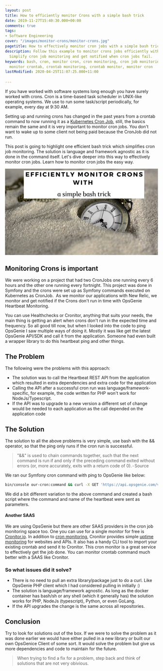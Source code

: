```yaml
---
layout: post
title: How to efficiently monitor Crons with a simple bash trick
date: 2019-11-27T15:40:30.000+00:00
comments: true
tags:
- Software Engineering
cover: "/images/monitor-crons/monitor-crons.jpg"
pagetitle: How to effectively monitor cron jobs with a simple bash trick
description: Follow this example to monitor crons jobs efficiently with a bash trick.
  Simplify cron job monitoring and get notified when cron jobs fail.
keywords: bash, cron, monitor cron, cron monitoring, cron job monitoring, cron monitor,
  monitor crontab, crontab monitoring, crontab monitor, monitor cron
lastModified: 2020-04-25T11:07:25.000+11:00

---
```

If you have worked with software systems long enough you have surely worked with crons. Cron is a time-based task scheduler in UNIX-like operating systems. We use to run some task/script periodically, for example, every day at 9:30 AM.

Setting up and running crons has changed in the past years from a crontab command to now running it as a [Kubernetes Cron Job](/blog/2021/02/kubernetes-cron-job/), still, the basics remain the same and it is very important to monitor cron jobs. You don't want to wake up to some client not being paid because the CronJob did not run.

This post is going to highlight one efficient bash trick which simplifies cron job monitoring. The solution is language and framework agnostic as it is done in the command itself. Let's dive deeper into this way to effectively monitor cron jobs. Learn how to monitor cron jobs the easy way.

<img class="center" loading="lazy" src="/images/monitor-crons/monitor-crons.jpg" title="Use a bash trick to efficiently monitor cron jobs" alt="Use a bash trick to efficiently monitor cron jobs">

<!-- more -->

## Monitoring Crons is important

We were working on a project that had two CronJobs one running every 6 hours and the other one running every fortnight. This project was done in Symfony and the crons were set up as Symfony commands executed on Kubernetes as CronJob. 
As we monitor our applications with New Relic, we monitor and get notified if the Crons don't run in time with OpsGenie Heartbeat Monitoring. 

You can use Healthchecks or Cronitor, anything that suits your needs, the main thing is getting an alert when crons don't run in the expected time and frequency.
So all good till now, but when I looked into the code to ping OpsGenie I saw multiple ways of doing it. Mostly it was like get the latest OpsGenie API/SDK and call it from the application. Someone had even built a wrapper library to do this heartbeat ping and other things.

## The Problem

The following were the problems with this approach:

* The solution was to call the Heartbeat REST API from the application which resulted in extra dependencies and extra code for the application
* Calling the API after a successful cron run was language/framework-specific, for example, the code written for PHP won't work for NodeJs/Typescript.
* If the API was to upgrade to a new version a different set of change would be needed to each application as the call depended on the application code

## The Solution

The solution to all the above problems is very simple, use bash with the && operator, so that the ping only runs if the cron run is successful.

> "&&" is used to chain commands together, such that the next command is run if and only if the preceding command exited without errors (or, more accurately, exits with a return code of 0). - Source

We ran our Symfony cron command with ping to OpsGenie like below:

``` bash
bin/console our-cron:command && curl -X GET 'https://api.opsgenie.com/v2/heartbeats/our-cron/ping' --header 'Authorization: GenieKey '"$OPSGENIE_API_KEY"''
```

We did a bit different variation to the above command and created a bash script where the command and name of the heartbeat were sent as parameters.

#### Another SAAS

We are using OpsGenie but there are other SAAS providers in the cron job monitoring space too. One you can use for a single monitor for free is [Cronitor.io](https://cronitor.io/). In addition to [cron monitoring](https://cronitor.io/cron-job-monitoring), Cronitor provides simple [uptime monitoring](https://cronitor.io/uptime-monitoring) for websites and APIs. It also has a handy CLI tool to import your existing crontab and send it to Cronitor. This cron monitor is a great service to effectively get the job done. You can monitor crontab command much better with a SAAS like Cronitor.

### So what issues did it solve?

* There is no need to pull an extra library/package just to do a curl. Like OpsGenie PHP client which I had considered pulling in initially :)
* The solution is language/framework agnostic. As long as the docker container has bash/sh or any shell (which it generally has) the solution works for PHP, NodeJs (typescript), Python, or even GoLang.
* If the API upgrades the change is the same across all repositories.

## Conclusion

Try to look for solutions out of the box. If we were to solve the problem as it was done earlier we would have either pulled in a new library or built our own OpsGenice Client of some sort. It would solve the problem but give us more dependencies and code to maintain for the future.

> When trying to find a fix for a problem, step back and think of solutions that are not very obivious.
